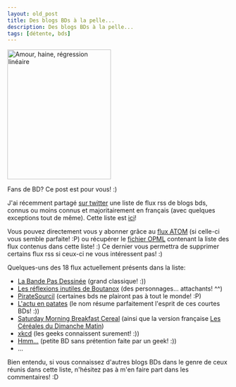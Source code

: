```yaml
---
layout: old_post
title: Des blogs BDs à la pelle...
description: Des blogs BDs à la pelle...
tags: [détente, bds]
---
```


<div class="img-container-medium alignright">
    <img src="{{ 'images/posts/2011-08-14/amour-haine-regression-lineaire.gif' | asset_url }}" alt="Amour, haine, régression linéaire" title="amour-haine-regression-lineaire" width="235" height="295" class="thumbnail alignright" />
</div>

Fans de BD? Ce post est pour vous! :)

J'ai récemment partagé [sur twitter](http://twitter.com/#!/odolbeau/status/101929449624305665 "Tweet annonçant la création d'une liste de BD") une liste de flux rss de blogs bds, connus ou moins connus et majoritairement en français (avec quelques exceptions tout de même).
Cette liste est [ici](http://www.google.fr/reader/bundle/user%2F08560476452179525239%2Fbundle%2FBD "Liste de blogs BD")!

Vous pouvez directement vous y abonner grâce au [flux ATOM](http://www.google.com/reader/public/atom/user%2F08560476452179525239%2Fbundle%2FBD "Flux ATOM de la liste de BDs") (si celle-ci vous semble parfaite! :P) ou récupérer le [fichier OPML](http://www.google.fr/reader/public/subscriptions/user%2F08560476452179525239%2Fbundle%2FBD "Fichier OPML de la liste de BDs") contenant la liste des flux contenus dans cette liste! :) Ce dernier vous permettra de supprimer certains flux rss si ceux-ci ne vous intéressent pas! :)

Quelques-uns des 18 flux actuellement présents dans la liste:

* [La Bande Pas Dessinée](http://www.labandepasdessinee.com/bpd "La Bande Pas Dessinée") (grand classique! :))
* [Les réflexions inutiles de Boutanox](http://boutanox.blogspot.com/ "Les réflexions inutiles de Boutanox") (des personnages... attachants! ^^)
* [PirateSourcil](http://piratesourcil.blogspot.com/ "PirateSourcil") (certaines bds ne plairont pas à tout le monde! :P)
* [L'actu en patates](http://vidberg.blog.lemonde.fr "L'actu en patates") (le nom résume parfaitement l'esprit de ces courtes BDs! :))
* [Saturday Morning Breakfast Cereal](http://www.smbc-comics.com) (ainsi que la version française [Les Céréales du Dimanche Matin](http://cereales.lapin.org "Les Céréales du Dimanche Matin"))
* [xkcd](http://xkcd.com/ "xkcd") (les geeks connaissent surement! :))
* [Hmm...](http://hmm-la-bd.eu "Hmm...") (petite BD sans prétention faite par un geek! :))
* ...

Bien entendu, si vous connaissez d'autres blogs BDs dans le genre de ceux réunis dans cette liste, n'hésitez pas à m'en faire part dans les commentaires! :D
